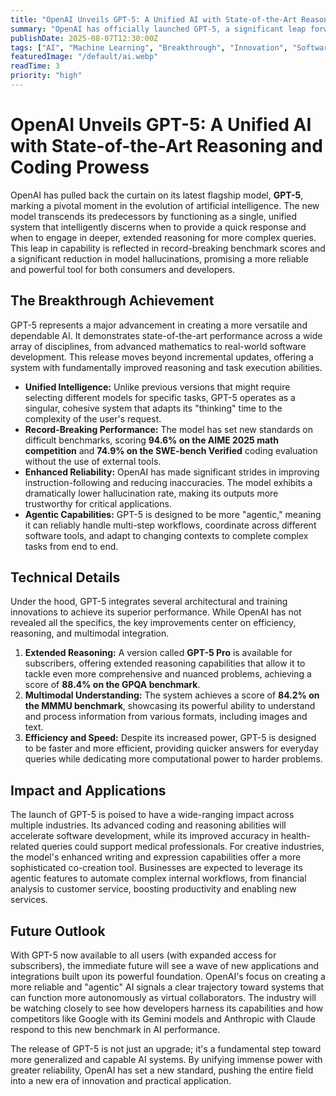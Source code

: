 ```yaml
---
title: "OpenAI Unveils GPT-5: A Unified AI with State-of-the-Art Reasoning and Coding Prowess"
summary: "OpenAI has officially launched GPT-5, a significant leap forward in AI that operates as a unified, intelligent system with groundbreaking performance in complex problem-solving, coding, and multimodal understanding."
publishDate: 2025-08-07T12:30:00Z
tags: ["AI", "Machine Learning", "Breakthrough", "Innovation", "Software"]
featuredImage: "/default/ai.webp"
readTime: 3
priority: "high"
---
```


# OpenAI Unveils GPT-5: A Unified AI with State-of-the-Art Reasoning and Coding Prowess

OpenAI has pulled back the curtain on its latest flagship model, **GPT-5**, marking a pivotal moment in the evolution of artificial intelligence. The new model transcends its predecessors by functioning as a single, unified system that intelligently discerns when to provide a quick response and when to engage in deeper, extended reasoning for more complex queries. This leap in capability is reflected in record-breaking benchmark scores and a significant reduction in model hallucinations, promising a more reliable and powerful tool for both consumers and developers.

## The Breakthrough Achievement

GPT-5 represents a major advancement in creating a more versatile and dependable AI. It demonstrates state-of-the-art performance across a wide array of disciplines, from advanced mathematics to real-world software development. This release moves beyond incremental updates, offering a system with fundamentally improved reasoning and task execution abilities.

*   **Unified Intelligence:** Unlike previous versions that might require selecting different models for specific tasks, GPT-5 operates as a singular, cohesive system that adapts its "thinking" time to the complexity of the user's request.
*   **Record-Breaking Performance:** The model has set new standards on difficult benchmarks, scoring **94.6% on the AIME 2025 math competition** and **74.9% on the SWE-bench Verified** coding evaluation without the use of external tools.
*   **Enhanced Reliability:** OpenAI has made significant strides in improving instruction-following and reducing inaccuracies. The model exhibits a dramatically lower hallucination rate, making its outputs more trustworthy for critical applications.
*   **Agentic Capabilities:** GPT-5 is designed to be more "agentic," meaning it can reliably handle multi-step workflows, coordinate across different software tools, and adapt to changing contexts to complete complex tasks from end to end.

## Technical Details

Under the hood, GPT-5 integrates several architectural and training innovations to achieve its superior performance. While OpenAI has not revealed all the specifics, the key improvements center on efficiency, reasoning, and multimodal integration.

1.  **Extended Reasoning:** A version called **GPT-5 Pro** is available for subscribers, offering extended reasoning capabilities that allow it to tackle even more comprehensive and nuanced problems, achieving a score of **88.4% on the GPQA benchmark**.
2.  **Multimodal Understanding:** The system achieves a score of **84.2% on the MMMU benchmark**, showcasing its powerful ability to understand and process information from various formats, including images and text.
3.  **Efficiency and Speed:** Despite its increased power, GPT-5 is designed to be faster and more efficient, providing quicker answers for everyday queries while dedicating more computational power to harder problems.

## Impact and Applications

The launch of GPT-5 is poised to have a wide-ranging impact across multiple industries. Its advanced coding and reasoning abilities will accelerate software development, while its improved accuracy in health-related queries could support medical professionals. For creative industries, the model's enhanced writing and expression capabilities offer a more sophisticated co-creation tool. Businesses are expected to leverage its agentic features to automate complex internal workflows, from financial analysis to customer service, boosting productivity and enabling new services.

## Future Outlook

With GPT-5 now available to all users (with expanded access for subscribers), the immediate future will see a wave of new applications and integrations built upon its powerful foundation. OpenAI's focus on creating a more reliable and "agentic" AI signals a clear trajectory toward systems that can function more autonomously as virtual collaborators. The industry will be watching closely to see how developers harness its capabilities and how competitors like Google with its Gemini models and Anthropic with Claude respond to this new benchmark in AI performance.

The release of GPT-5 is not just an upgrade; it's a fundamental step toward more generalized and capable AI systems. By unifying immense power with greater reliability, OpenAI has set a new standard, pushing the entire field into a new era of innovation and practical application.